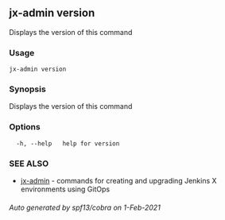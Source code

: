 ## jx-admin version

Displays the version of this command

### Usage

```
jx-admin version
```

### Synopsis

Displays the version of this command

### Options

```
  -h, --help   help for version
```

### SEE ALSO

* [jx-admin](jx-admin.md)	 - commands for creating and upgrading Jenkins X environments using GitOps

###### Auto generated by spf13/cobra on 1-Feb-2021

